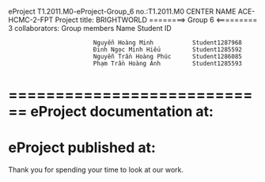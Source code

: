 eProject T1.2011.M0-eProject-Group_6 no.:T1.2011.M0
CENTER NAME ACE-HCMC-2-FPT
Project title: BRIGHTWORLD
========> Group 6 <=========
3 collaborators:
Group members               Name                        Student ID
                  
                            Nguyễn Hoàng Minh           Student1287968
                            Đinh Ngọc Minh Hiếu         Student1285592
                            Nguyễn Trần Hoàng Phúc      Student1286085
                            Phạm Trần Hoàng Anh         Student1285593
============================
eProject documentation at: 
============================
eProject published at:
============================
Thank you for spending your time to look at our work.
